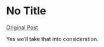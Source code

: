 # No Title

[Original Post](https://discourse.onlinedegree.iitm.ac.in/t/169029/230)

<p>Yes we’ll take that into consideration.</p>